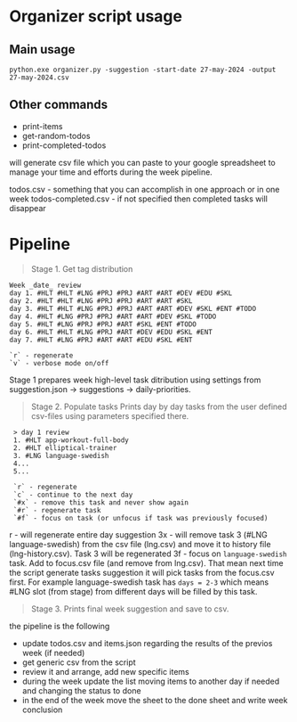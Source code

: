 
# Organizer script usage

## Main usage

```
python.exe organizer.py -suggestion -start-date 27-may-2024 -output 27-may-2024.csv
```

## Other commands
- print-items
- get-random-todos
- print-completed-todos

will generate csv file which you can paste to your google spreadsheet to manage your time and efforts during the week pipeline. 


todos.csv - something that you can accomplish in one approach or in one week
todos-completed.csv - if not specified then completed tasks will disappear


# Pipeline

> Stage 1. Get tag distribution

```
Week _date_ review
day 1. #HLT #HLT #LNG #PRJ #PRJ #ART #ART #DEV #EDU #SKL
day 2. #HLT #HLT #LNG #PRJ #PRJ #ART #ART #SKL
day 3. #HLT #HLT #LNG #PRJ #PRJ #ART #ART #DEV #SKL #ENT #TODO
day 4. #HLT #LNG #PRJ #PRJ #ART #ART #DEV #SKL #TODO
day 5. #HLT #LNG #PRJ #PRJ #ART #SKL #ENT #TODO
day 6. #HLT #HLT #LNG #PRJ #ART #DEV #EDU #SKL #ENT
day 7. #HLT #LNG #PRJ #ART #ART #EDU #SKL #ENT

`r` - regenerate
`v` - verbose mode on/off

```
Stage 1 prepares week high-level task ditribution using settings from suggestion.json -> suggestions -> daily-priorities.



> Stage 2. Populate tasks
Prints day by day tasks from the user defined csv-files using parameters specified there.

```
 > day 1 review
 1. #HLT app-workout-full-body
 2. #HLT elliptical-trainer
 3. #LNG language-swedish
 4...
 5...
 
 `r` - regenerate
 `c` - continue to the next day
 `#x` - remove this task and never show again
 `#r` - regenerate task 
 `#f` - focus on task (or unfocus if task was previously focused)
```
r - will regenerate entire day suggestion 
3x - will remove task 3 (#LNG language-swedish) from the csv file (lng.csv) and move it to history file (lng-history.csv). Task 3 will be regenerated
3f - focus on `language-swedish` task. Add to focus.csv file (and remove from lng.csv). That mean next time the script generate tasks suggestion it will pick tasks from the focus.csv first. For example language-swedish task has `days = 2-3` which means #LNG slot (from stage)  from different days will be filled by this task. 

> Stage 3. 
Prints final week suggestion and save to csv.




the pipeline is the following
- update todos.csv and items.json regarding the results of the previos week (if needed)
- get generic csv from the script
- review it and arrange, add new specific items
- during the week update the list moving items to another day if needed and changing the status to done
- in the end of the week move the sheet to the done sheet and write week conclusion